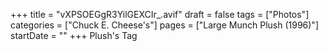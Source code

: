 +++
title = "vXPSOEGgR3YilGEXCIr_.avif"
draft = false
tags = ["Photos"]
categories = ["Chuck E. Cheese's"]
pages = ["Large Munch Plush (1996)"]
startDate = ""
+++
Plush's Tag 
